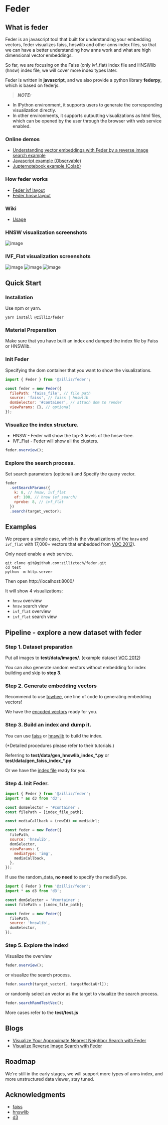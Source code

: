 # Feder

## What is feder

Feder is an javascript tool that built for understanding your embedding vectors, feder visualizes faiss, hnswlib and other anns index files, so that we can have a better understanding how anns work and what are high dimensional vector embeddings.

So far, we are focusing on the Faiss (only ivf_flat) index file and HNSWlib (hnsw) index file, we will cover more index types later. 

Feder is written in **javascript**, and we also provide a python library **federpy**, which is based on federjs.

> **_NOTE:_**

- In IPython environment, it supports users to generate the corresponding visualization directly.
- In other environments, it supports outputting visualizations as html files, which can be opened by the user through the browser with web service enabled.


### Online demos
- [Understanding vector embeddings with Feder by a reverse image search example](https://observablehq.com/@min-tian/reverse-image-search-feder-faiss-ivf_flat-visualizations)
- [Javascript example (Observable)](https://observablehq.com/@min-tian/feder)
- [Jupternotebook example (Colab)](https://colab.research.google.com/drive/12L_oJPR-yFDlORpPondsqGNTPVsSsUwi#scrollTo=N3qqBAYxYcbt)

### How feder works
- [Feder ivf layout](https://observablehq.com/@min-tian/feder-layout-ivf_flat/2)
- [Feder hnsw layout ](https://observablehq.com/@min-tian/feder-layout-hnsw/2)

### Wiki

- [Usage](https://github.com/zilliztech/feder/wiki)

### HNSW visualization screenshots

![image](./fig/hnsw_search.png)

### IVF_Flat visualization screenshots

![image](./fig/ivfflat_coarse.png)
![image](./fig/ivfflat_fine_polar.png)
![image](./fig/ivfflat_fine_project.png)

## Quick Start

### Installation

Use npm or yarn.

```shell
yarn install @zilliz/feder
```

### Material Preparation

Make sure that you have built an index and dumped the index file by Faiss or HNSWlib.

### Init Feder

Specifying the dom container that you want to show the visualizations.

```js
import { Feder } from '@zilliz/feder';

const feder = new Feder({
  filePath: 'faiss_file', // file path
  source: 'faiss', // faiss | hnswlib
  domSelector: '#container', // attach dom to render
  viewParams: {}, // optional
});
```

### Visualize the index structure.

- HNSW - Feder will show the top-3 levels of the hnsw-tree.
- IVF_Flat - Feder will show all the clusters.

```js
feder.overview();
```

### Explore the search process.

Set search parameters (optional) and Specify the query vector.

```js
feder
  .setSearchParams({
    k: 8, // hnsw, ivf_flat
    ef: 100, // hnsw (ef_search)
    nprobe: 8, // ivf_flat
  })
  .search(target_vector);
```

## Examples

We prepare a simple case, which is the visualizations of the `hnsw` and `ivf_flat` with 17,000+ vectors that embedded from [VOC 2012](http://host.robots.ox.ac.uk/pascal/VOC/voc2012/VOCtrainval_11-May-2012.tar)).

Only need enable a web service.

```shell
git clone git@github.com:zilliztech/feder.git
cd test
python -m http.server
```

Then open http://localhost:8000/

It will show 4 visualizations:
- `hnsw` overview
- `hnsw` search view
- `ivf_flat` overview
- `ivf_flat` search view

## Pipeline - explore a new dataset with feder

### Step 1. Dataset preparation

Put all images to **test/data/images/**. (example dataset [VOC 2012](http://host.robots.ox.ac.uk/pascal/VOC/voc2012/VOCtrainval_11-May-2012.tar))

You can also generate random vectors without embedding for index building and skip to **step 3**.

### Step 2. Generate embedding vectors

Recommend to use [towhee](https://github.com/towhee-io/towhee), one line of code to generating embedding vectors!

We have the [encoded vectors](https://assets.zilliz.com/voc_vectors_e8ec5a5eae.csv) ready for you.

### Step 3. Build an index and dump it.

You can use [faiss](https://github.com/facebookresearch/faiss) or [hnswlib](https://github.com/nmslib/hnswlib) to build the index.

(\*Detailed procedures please refer to their tutorials.)

Referring to **test/data/gen_hnswlib_index_\*.py** or **test/data/gen_faiss_index_\*.py**

Or we have the [index file](https://assets.zilliz.com/hnswlib_hnsw_voc_17k_1f1dfd63a9.index) ready for you.

### Step 4. Init Feder.

```js
import { Feder } from '@zilliz/feder';
import * as d3 from 'd3';

const domSelector = '#container';
const filePath = [index_file_path];

const mediaCallback = (rowId) => mediaUrl;

const feder = new Feder({
  filePath,
  source: 'hnswlib',
  domSelector,
  viewParams: {
    mediaType: 'img',
    mediaCallback,
  },
});
```

If use the random_data, **no need** to specify the mediaType.

```js
import { Feder } from '@zilliz/feder';
import * as d3 from 'd3';

const domSelector = '#container';
const filePath = [index_file_path];

const feder = new Feder({
  filePath,
  source: 'hnswlib',
  domSelector,
});
```

### Step 5. Explore the index!

Visualize the overview

```js
feder.overview();
```

or visualize the search process.

```js
feder.search(target_vector[, targetMediaUrl]);
```

or randomly select an vector as the target to visualize the search process.

```js
feder.searchRandTestVec();
```

More cases refer to the **test/test.js**

## Blogs

- [Visualize Your Approximate Nearest Neighbor Search with Feder](https://zilliz.com/blog/Visualize-Your-Approximate-Nearest-Neighbor-Search-with-Feder)
- [Visualize Reverse Image Search with Feder](https://zilliz.com/blog/Visualize-Reverse-Image-Search-with-Feder)

## Roadmap

We're still in the early stages, we will support more types of anns index, and more unstructured data viewer, stay tuned.

## Acknowledgments

- [faiss](https://github.com/facebookresearch/faiss)
- [hnswlib](https://github.com/nmslib/hnswlib)
- [d3](https://github.com/d3/d3)
